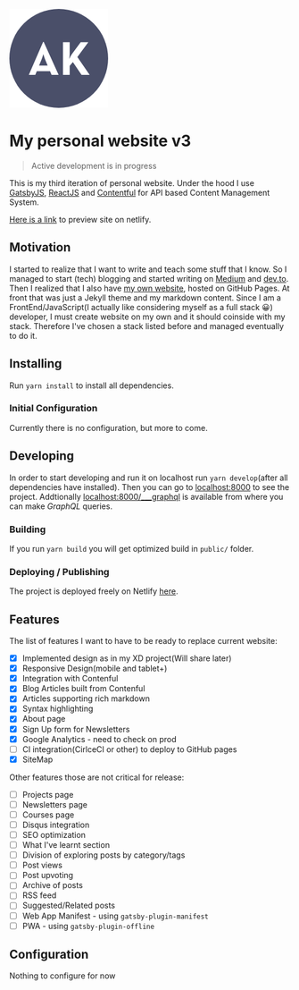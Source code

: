 ![Logo of the aibolik.github.io](https://raw.githubusercontent.com/aibolik/aibolik.github.io/master-v3/site-logo.png)

# My personal website v3

> Active development is in progress

This is my third iteration of personal website. Under the hood I use [GatsbyJS](https://www.gatsbyjs.org/), [ReactJS](https://reactjs.org/) and [Contentful](https://contenful.com) for API based Content Management System. 

[Here is a link](https://elastic-bhabha-78ee1e.netlify.com/) to preview site on netlify.

## Motivation

I started to realize that I want to write and teach some stuff that I know. So I managed to start (tech) blogging and started writing on [Medium](https://medium.com/@aibolkussain) and [dev.to](https://dev.to/aibolik). Then I realized that I also have [my own website](https://aibolik.github.io), hosted on GitHub Pages. At front that was just a Jekyll theme and my markdown content. Since I am a FrontEnd/JavaScript(I actually like considering myself as a full stack 😀) developer, I must create website on my own and it should coinside with my stack. Therefore I've chosen a stack listed before and managed eventually to do it.

## Installing

Run `yarn install` to install all dependencies.

### Initial Configuration

Currently there is no configuration, but more to come.

## Developing

In order to start developing and run it on localhost run `yarn develop`(after all dependencies have installed). Then you can go to [localhost:8000](http://localhost:8000) to see the project. Addtionally [localhost:8000/___graphql](http://localhost:8000/___graphql) is available from where you can make *GraphQL* queries.

### Building

If you run `yarn build` you will get optimized build in `public/` folder.

### Deploying / Publishing

The project is deployed freely on Netlify [here](https://elastic-bhabha-78ee1e.netlify.com/).

## Features

The list of features I want to have to be ready to replace current website:
- [x] Implemented design as in my XD project(Will share later)
- [x] Responsive Design(mobile and tablet+)
- [x] Integration with Contenful
- [x] Blog Articles built from Contenful
- [x] Articles supporting rich markdown
- [x] Syntax highlighting
- [x] About page
- [x] Sign Up form for Newsletters
- [x] Google Analytics - need to check on prod
- [ ] CI integration(CirlceCI or other) to deploy to GitHub pages
- [x] SiteMap

Other features those are not critical for release:
- [ ] Projects page
- [ ] Newsletters page
- [ ] Courses page
- [ ] Disqus integration
- [ ] SEO optimization
- [ ] What I've learnt section
- [ ] Division of exploring posts by category/tags
- [ ] Post views
- [ ] Post upvoting
- [ ] Archive of posts
- [ ] RSS feed
- [ ] Suggested/Related posts
- [ ] Web App Manifest - using `gatsby-plugin-manifest`
- [ ] PWA - using `gatsby-plugin-offline`

## Configuration

Nothing to configure for now